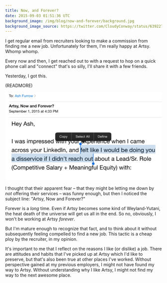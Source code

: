 ```yaml
---
title: Now, and Forever?
date: 2015-09-03 01:51:36 UTC
background_image: /img/blog/now-and-forever/background.jpg
background_image_source: https://twitter.com/CloudyConway/status/639227005922361344
---
```


I get regular email from recruiters looking to make a commission from finding me a new job. Unfortunately for them, I'm really happy at Artsy. Whomp whomp.

Every now and then, I get reached out to with a request to hop on a quick phone call and "connect" that's so silly, I'll share it with a few friends.

Yesterday, I got this.

(READMORE)

![A disservive was committed here, most definitely.](/img/blog/now-and-forever/email.jpg)

I thought that their apparent fear – that they might be letting me down by _not_ offering their services – was funny enough, but then I noticed the subject line: "Artsy, Now and Forever?"


Forever is a _long_ time. Even if Artsy becomes some kind of Weyland-Yutani, the heat death of the universe will get us all in the end. So no, obviously, I won't be working at Artsy _forever_.

But I'm mature enough to recognize that fact, and to think about it without subsequently feeling compelled to find a new job. This tactic is a cheap ploy by the recruiter, in my opinion.

It's important to me that I reflect on the reasons I like (or dislike) a job. There are attitudes and habits that I've picked up at Artsy which I'd like to preserve, but that's also been true at other places I've worked. Without perspective gained at my previous employers, I might not have found my way to Artsy. Without understanding why I like Artsy, I might not find my way to the next awesome place.
